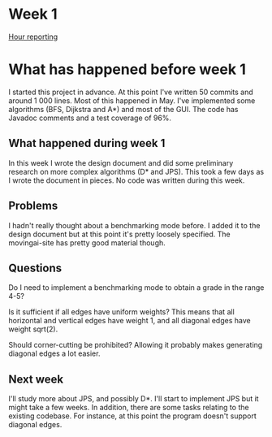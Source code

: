# Week 1

[Hour reporting](Hour_reporting.md)

# What has happened before week 1

I started this project in advance. At this point I've written 50 commits and around 1 000 lines. Most of this happened in May. I've implemented some algorithms (BFS, Dijkstra and A*) and most of the GUI. The code has Javadoc comments and a test coverage of 96%.

## What happened during week 1

In this week I wrote the design document and did some preliminary research on more complex algorithms (D* and JPS). This took a few days as I wrote the document in pieces. No code was written during this week.

## Problems

I hadn't really thought about a benchmarking mode before. I added it to the design document but at this point it's pretty loosely specified. The movingai-site has pretty good material though.

## Questions

Do I need to implement a benchmarking mode to obtain a grade in the range 4-5?

Is it sufficient if all edges have uniform weights? This means that all horizontal and vertical edges have weight 1, and all diagonal edges have weight sqrt(2).

Should corner-cutting be prohibited? Allowing it probably makes generating diagonal edges a lot easier.

## Next week

I'll study more about JPS, and possibly D*. I'll start to implement JPS but it might take a few weeks. In addition, there are some tasks relating to the existing codebase. For instance, at this point the program doesn't support diagonal edges.
